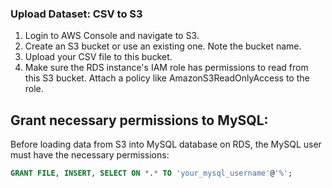 ### Upload Dataset: CSV to S3

1. Login to AWS Console and navigate to S3.
2. Create an S3 bucket or use an existing one. Note the bucket name.
3. Upload your CSV file to this bucket.
4. Make sure the RDS instance's IAM role has permissions to read from this S3 bucket. Attach a policy like AmazonS3ReadOnlyAccess to the role.


## Grant necessary permissions to MySQL:
Before loading data from S3 into MySQL database on RDS, the MySQL user must have the necessary permissions:

```sql
GRANT FILE, INSERT, SELECT ON *.* TO 'your_mysql_username'@'%';
```

